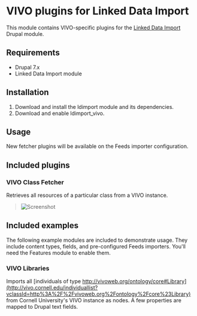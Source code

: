 VIVO plugins for Linked Data Import
===================================

This module contains VIVO-specific plugins for the [Linked Data Import](http://github.com/milesw/ldimport) Drupal module.

Requirements
------------

- Drupal 7.x
- Linked Data Import module

Installation
------------

1. Download and install the ldimport module and its dependencies.
2. Download and enable ldimport_vivo.

Usage
-----

New fetcher plugins will be available on the Feeds importer configuration.

Included plugins
----------------

### VIVO Class Fetcher
Retrieves all resources of a particular class from a VIVO instance.

> ![Screenshot](https://raw.github.com/milesw/ldimport_vivo/docs/ldimport_vivo_class_fetcher.png)

Included examples
-----------------

The following example modules are included to demonstrate usage. They include content types, fields, and pre-configured Feeds importers. You'll need the Features module to enable them.

### VIVO Libraries
Imports all [individuals of type http://vivoweb.org/ontology/core#Library](http://vivo.cornell.edu/individuallist?vclassId=http%3A%2F%2Fvivoweb.org%2Fontology%2Fcore%23Library) from Cornell University's VIVO instance as nodes. A few properties are mapped to Drupal text fields.
